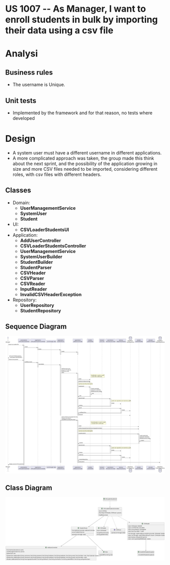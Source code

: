 US 1007 -- As Manager, I want to enroll students in bulk by importing their data using a csv file
==============================

# Analysi

## Business rules

- The username is Unique.


## Unit tests

- Implemented by the framework and for that reason, no tests where developed

# Design

- A system user must have a different username in different applications.
- A more complicated approach was taken, the group made this think about the next sprint, and the
  possibility of the application growing in size and more CSV files needed to be imported, considering
  different roles, with csv files with different headers.

## Classes

- Domain:
    + **UserManagementService**
    + **SystemUser**
    + **Student**
- UI:
    + **CSVLoaderStudentsUI**
- Application:
    + **AddUserController**
    + **CSVLoaderStudentsController**
    + **UserManagementService**
    + **SystemUserBuilder**
    + **StudentBuilder**
    + **StudentParser**
    + **CSVHeader**
    + **CSVParser**
    + **CSVReader**
    + **InputReader**
    + **InvalidCSVHeaderException**
- Repository:
    + **UserRepository**
    + **StudentRepository**

## Sequence Diagram

![diagram](./importStudentsSD.svg)

## Class Diagram

![diagram](./importStudentsCD.svg)
